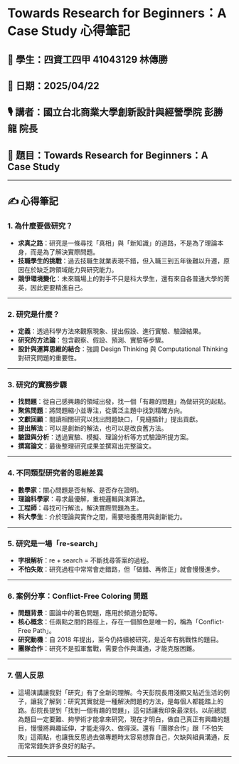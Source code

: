 # Towards Research for Beginners：A Case Study 心得筆記

## 👦 學生：四資工四甲 41043129 林傳勝  
## 📅 日期：2025/04/22  
## 🎙️ 講者：國立台北商業大學創新設計與經營學院 彭勝龍 院長  
## 📝 題目：Towards Research for Beginners：A Case Study  

---

## ✍️ 心得筆記

### 1. **為什麼要做研究？**
- **求真之路**：研究是一條尋找「真相」與「新知識」的道路，不是為了理論本身，而是為了解決實際問題。
- **技職學生的挑戰**：過去技職生就業表現不錯，但入職三到五年後難以升遷，原因在於缺乏跨領域能力與研究能力。
- **競爭環境變化**：未來職場上的對手不只是科大學生，還有來自各普通大學的菁英，因此更要精進自己。

---

### 2. **研究是什麼？**
- **定義**：透過科學方法來觀察現象、提出假設、進行實驗、驗證結果。
- **研究的方法論**：包含觀察、假設、預測、實驗等步驟。
- **設計與運算思維的結合**：強調 Design Thinking 與 Computational Thinking 對研究問題的重要性。

---

### 3. **研究的實務步驟**
- **找問題**：從自己感興趣的領域出發，找一個「有趣的問題」為做研究的起點。
- **聚焦問題**：將問題縮小並專注，從廣泛主題中找到精確方向。
- **文獻回顧**：閱讀相關研究以找出問題缺口，「見縫插針」提出貢獻。
- **提出解法**：可以是創新的解法，也可以是改良舊方法。
- **驗證與分析**：透過實驗、模擬、理論分析等方式驗證所提方案。
- **撰寫論文**：最後整理研究成果並撰寫出完整論文。

---

### 4. **不同類型研究者的思維差異**
- **數學家**：關心問題是否有解、是否存在證明。
- **理論科學家**：尋求最優解，重視邏輯與演算法。
- **工程師**：尋找可行解法，解決實際問題為主。
- **科大學生**：介於理論與實作之間，需要培養應用與創新能力。

---

### 5. **研究是一場「re-search」**
- **字根解析**：re + search = 不斷找尋答案的過程。
- **不怕失敗**：研究過程中常常會走錯路，但「做錯、再修正」就會慢慢進步。

---

### 6. **案例分享：Conflict-Free Coloring 問題**
- **問題背景**：圖論中的著色問題，應用於頻道分配等。
- **核心概念**：任兩點之間的路徑上，存在一個顏色是唯一的，稱為「Conflict-Free Path」。
- **研究動機**：自 2018 年提出，至今仍持續被研究，是近年有挑戰性的題目。
- **團隊合作**：研究不是孤軍奮戰，需要合作與溝通，才能克服困難。

---

### 7. **個人反思**
- 這場演講讓我對「研究」有了全新的理解。今天彭院長用淺顯又貼近生活的例子，讓我了解到：研究其實就是一種解決問題的方法，是每個人都能踏上的路。彭院長提到「找到一個有趣的問題」，這句話讓我印象最深刻。以前總認為題目一定要難、夠學術才能拿來研究，現在才明白，做自己真正有興趣的題目，慢慢將興趣延伸，才能走得久、做得深。還有「團隊合作」跟「不怕失敗」這兩點，也讓我反思過去做專題時太容易想靠自己，欠缺與組員溝通，反而常常錯失許多良好的點子。
---